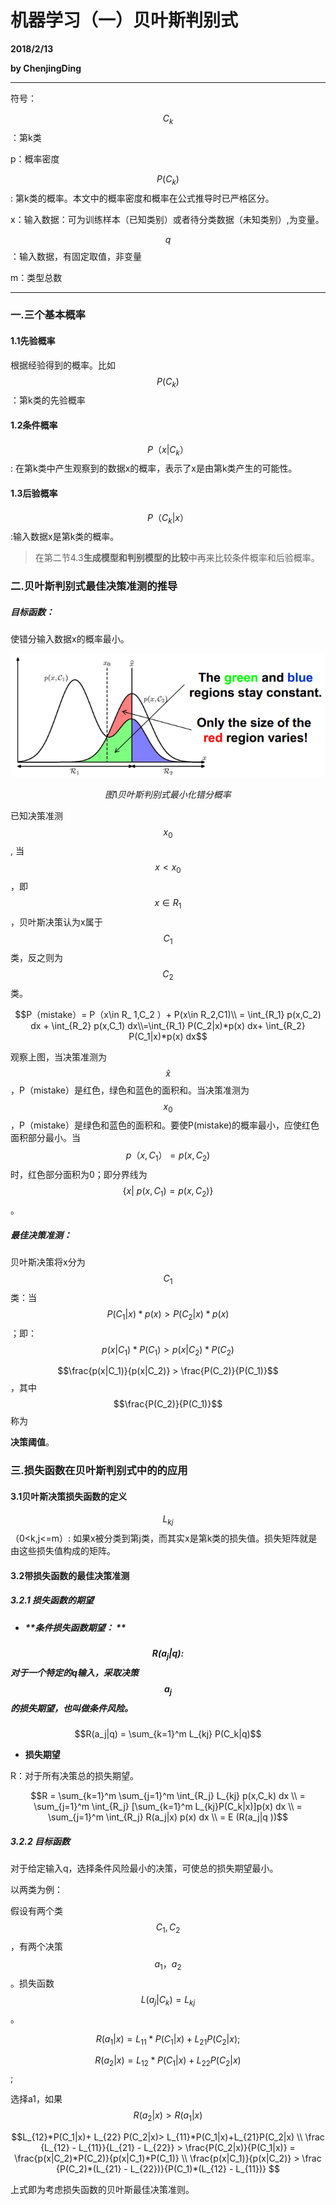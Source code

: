 # 机器学习（一）贝叶斯判别式

**2018/2/13**

**by ChenjingDing**

---

符号：

$$C_k$$：第k类

p：概率密度

$$P(C_k)$$: 第k类的概率。本文中的概率密度和概率在公式推导时已严格区分。

x：输入数据：可为训练样本（已知类别）或者待分类数据（未知类别）,为变量。

$$q$$：输入数据，有固定取值，非变量

m：类型总数

---

### 一.三个基本概率

#### 1.1先验概率

根据经验得到的概率。比如$$P(C_k)$$：第k类的先验概率

#### 1.2条件概率

$$P（x|C_k）$$: 在第k类中产生观察到的数据x的概率，表示了x是由第k类产生的可能性。

#### 1.3后验概率

$$P（C_k|x）$$:输入数据x是第k类的概率。

> 在第二节4.3**生成模型和判别模型的比较**中再来比较条件概率和后验概率。

### 二.贝叶斯判别式最佳决策准测的推导

##### 目标函数：

使错分输入数据x的概率最小。

![](/assets/1.2.2.1贝叶斯判别式最小化错分概率.png)

$$图1 贝叶斯判别式最小化错分概率 $$

已知决策准测$$x_0$$, 当$$x < x_0$$，即$$x \in R_1$$，贝叶斯决策认为x属于$$C_1$$类，反之则为$$C_2$$类。

$$P（mistake）= P（x\in R_            1,C_2 ）+ P(x\in R_2,C1)\\ = \int_{R_1} p(x,C_2) dx + \int_{R_2} p(x,C_1) dx\\=\int_{R_1} P(C_2|x)*p(x) dx+ \int_{R_2} P(C_1|x)*p(x) dx$$

观察上图，当决策准测为$$\widehat{x}$$，P（mistake）是红色，绿色和蓝色的面积和。当决策准测为$$x_0$$，P（mistake）是绿色和蓝色的面积和。要使P\(mistake\)的概率最小，应使红色面积部分最小。当$$p（x,C_1）= p(x,C_2)$$时，红色部分面积为0；即分界线为$$\{ x|\ p(x,C_1)=p(x,C_2) \}$$。

##### 最佳决策准测：

贝叶斯决策将x分为$$C_1$$类：当$$P(C_1|x)*p(x) >P(C_2|x)*p(x)$$；即：$$p(x|C_1)*P(C_1) >p(x|C_2)*P(C_2)$$

$$\frac{p(x|C_1)}{p(x|C_2)} > \frac{P(C_2)}{P(C_1)}$$，其中$$\frac{P(C_2)}{P(C_1)}$$称为

**决策阈值**。

### 三.损失函数在贝叶斯判别式中的的应用

#### 3.1贝叶斯决策损失函数的定义

$$L_{kj}$$（0&lt;k,j&lt;=m）: 如果x被分类到第j类，而其实x是第k类的损失值。损失矩阵就是由这些损失值构成的矩阵。

#### 3.2带损失函数的最佳决策准测

##### 3.2.1  损失函数的期望

* ##### **条件损失函数期望： **$$$$

##### $$R(a_j|q):$$对于一个特定的q输入，采取决策$$a_j$$的损失期望，也叫做条件风险。

$$R(a_j|q) = \sum_{k=1}^m L_{kj} P(C_k|q)$$

* **损失期望**

R：对于所有决策总的损失期望。

$$R = \sum_{k=1}^m \sum_{j=1}^m \int_{R_j} L_{kj} p(x,C_k) dx \\ = \sum_{j=1}^m \int_{R_j} [\sum_{k=1}^m L_{kj}P(C_k|x)]p(x) dx \\ = \sum_{j=1}^m \int_{R_j} R(a_j|x) p(x) dx \\ = E (R(a_j|q ))$$

##### 3.2.2  目标函数

对于给定输入q，选择条件风险最小的决策，可使总的损失期望最小。

以两类为例：

假设有两个类$$C_1,C_2$$，有两个决策$$a_1，a_2$$。损失函数$$L(a_j|C_k) = L_{kj}$$。

$$R(a_1|x) = L_{11}*P(C_1|x)+L_{21}P(C_2|x);$$

$$R(a_2|x)=L_{12}*P(C_1|x)+ L_{22} P(C_2|x)$$;

选择a1，如果$$R(a_2|x) > R(a_1|x) $$

$$L_{12}*P(C_1|x)+ L_{22} P(C_2|x)> L_{11}*P(C_1|x)+L_{21}P(C_2|x) \\ \frac {L_{12} - L_{11}}{L_{21} - L_{22}} > \frac{P(C_2|x)}{P(C_1|x)} = \frac{p(x|C_2)*P(C_2)}{p(x|C_1)*P(C_1)} \\ \frac{p(x|C_1)}{p(x|C_2)} > \frac {P(C_2)*(L_{21} - L_{22})}{P(C_1)*(L_{12} - L_{11})} $$

上式即为考虑损失函数的贝叶斯最佳决策准则。











